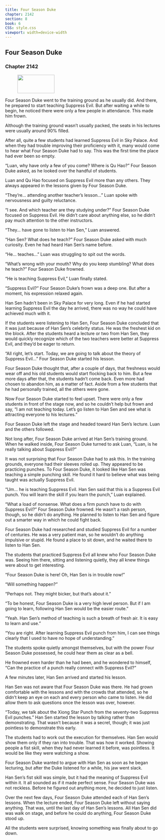 ```yaml
---
title: Four Season Duke
chapter: 2142
section: 8
book: 6
CSS: style.css
viewport: width=device-width
---
```


## Four Season Duke

### Chapter 2142

<figure>
	<img src="../Images/gem.gif" alt="" id="gem" width="120" height="60" />
</figure>

Four Season Duke went to the training ground as he usually did. And there, he prepared to start teaching Suppress Evil. But after waiting a while to begin, he noticed there were only a few people in attendance. This made him frown.

Although the training ground wasn’t usually packed, the seats in his lectures were usually around 90% filled.

After all, quite a few students had learned Suppress Evil in Sky Palace. And when they had trouble improving their proficiency with it, many would come to hear what Four Season Duke had to say. This was the first time the place had ever been so empty.

“Luan, why have only a few of you come? Where is Qu Hao?” Four Season Duke asked, as he looked over the handful of students.

Luan and Qu Hao focused on Suppress Evil more than any others. They always appeared in the lessons given by Four Season Duke.

“They’re… attending another teacher’s lesson…” Luan spoke with nervousness and guilty reluctance.

“I see. And which teacher are they studying under?” Four Season Duke focused on Suppress Evil. He didn’t care about anything else, so he didn’t pay much attention to the other instructors.

“They… have gone to listen to Han Sen,” Luan answered.

“Han Sen? What does he teach?” Four Season Duke asked with much curiosity. Even he had heard Han Sen’s name before.

“He… teaches…” Luan was struggling to spit out the words.

“What’s wrong with your mouth? Why do you keep stumbling? What does he teach?” Four Season Duke frowned.

“He is teaching Suppress Evil,” Luan finally stated.

“Suppress Evil?” Four Season Duke’s frown was a deep one. But after a moment, his expression relaxed again.

Han Sen hadn’t been in Sky Palace for very long. Even if he had started learning Suppress Evil the day he arrived, there was no way he could have achieved much with it.

If the students were listening to Han Sen, Four Season Duke concluded that it was just because of Han Sen’s celebrity status. He was the freshest kid on the block. After the students heard a lecture or two from Han Sen, they would quickly recognize which of the two teachers were better at Suppress Evil, and they’d be eager to return.

“All right, let’s start. Today, we are going to talk about the theory of Suppress Evil…” Four Season Duke started his lesson.

Four Season Duke thought that, after a couple of days, that freshness would wear off and his old students would start flocking back to him. But a few more days after that, the students hadn’t come back. Even more had chosen to abandon him, as a matter of fact. Aside from a few students that he had personally trained, all the others were gone.

Now Four Season Duke started to feel upset. There were only a few students in front of the stage now, and so he couldn’t help but frown and say, “I am not teaching today. Let’s go listen to Han Sen and see what is attracting everyone to his lectures.”

Four Season Duke left the stage and headed toward Han Sen’s lecture. Luan and the others followed.

Not long after, Four Season Duke arrived at Han Sen’s training ground. When he walked inside, Four Season Duke turned to ask Luan, “Luan, is he really talking about Suppress Evil?”

It was not surprising that Four Season Duke had to ask this. In the training grounds, everyone had their sleeves rolled up. They appeared to be practicing punches. To Four Season Duke, it looked like Han Sen was teaching a simple punching skill. He found it hard to believe what was being taught was actually Suppress Evil.

“Um… he is teaching Suppress Evil. Han Sen said that this is a Suppress Evil punch. You will learn the skill if you learn the punch,” Luan explained.

“What a load of nonsense. What does a firm punch have to do with Suppress Evil?” Four Season Duke frowned. He wasn’t a rash person, though, so he didn’t do anything. He planned to listen to Han Sen and figure out a smarter way in which he could fight back.

Four Season Duke had researched and studied Suppress Evil for a number of centuries. He was a very patient man, so he wouldn’t do anything impulsive or stupid. He found a place to sit down, and he waited there to listen to Han Sen.

The students that practiced Suppress Evil all knew who Four Season Duke was. Seeing him there, sitting and listening quietly, they all knew things were about to get interesting.

“Four Season Duke is here! Oh, Han Sen is in trouble now!”

“Will something happen?”

“Perhaps not. They might bicker, but that’s about it.”

“To be honest, Four Season Duke is a very high level person. But if I am going to learn, following Han Sen would be the easier route.”

“Yeah. Han Sen’s method of teaching is such a breath of fresh air. It is easy to learn and use.”

“You are right. After learning Suppress Evil punch from him, I can see things clearly that I used to have no hope of understanding.”

The students spoke quietly amongst themselves, but with the power Four Season Duke possessed, he could hear them as clear as a bell.

He frowned even harder than he had been, and he wondered to himself, “Can the practice of a punch really connect with Suppress Evil?”

A few minutes later, Han Sen arrived and started his lesson.

Han Sen was not aware that Four Season Duke was there. He had grown comfortable with the lessons and with the crowds that attended, so he didn’t keep an eye on each and every person who came to listen. He did allow them to ask questions once the lesson was over, however.

“Today, we talk about the Xiong Star Punch from the seventy-two Suppress Evil punches.” Han Sen started the lesson by talking rather than demonstrating. That wasn’t because it was a secret, though; it was just pointless to demonstrate this early.

The students had to work out the execution for themselves. Han Sen would show them only if they ran into trouble. That was how it worked. Showing people a fist skill, when they had never learned it before, was pointless. It would be like they were watching a show.

Four Season Duke wanted to argue with Han Sen as soon as he began lecturing, but after the Duke listened for a while, his jaw went slack.

Han Sen’s fist skill was simple, but it had the meaning of Suppress Evil within it. It all sounded as if it made perfect sense. Four Season Duke was not reckless. Before he figured out anything more, he decided to just listen.

Over the next few days, Four Season Duke attended each of Han Sen’s lessons. When the lecture ended, Four Season Duke left without saying anything. That was, until the last day of Han Sen’s lessons. All Han Sen did was walk on stage, and before he could do anything, Four Season Duke stood up.

All the students were surprised, knowing something was finally about to go down.